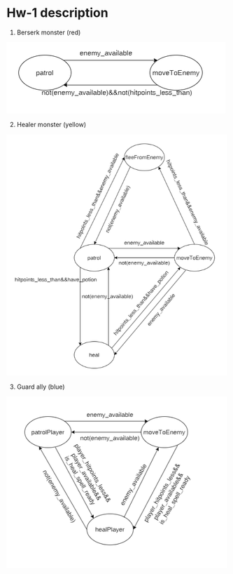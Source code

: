 # Hw-1 description
1. Berserk monster (red)

![berserk](./image/berserk.png)

2. Healer monster (yellow)

![monster_healer](./image/monster_healer.png)

3. Guard ally (blue)

![guard](./image/guard.png)
